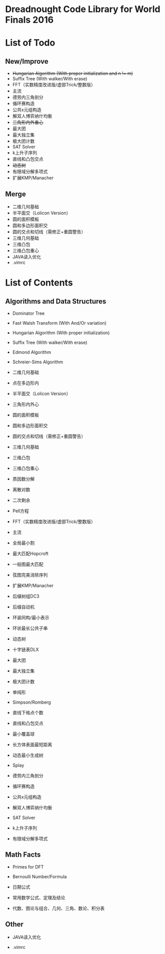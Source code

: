 # **Dreadnought Code Library for World Finals 2016**

# List of Todo

## New/Improve
- ~~Hungarian Algorithm (With proper initialization and n != m)~~
- Suffix Tree (With walker/With erase)
- FFT（实数精度改进版/虚部Trick/整数版）
- 主流
- 德劳内三角剖分
- 循环赛构造
- 公共x元组构造
- 解双人博弈纳什均衡
- ~~三角形内外垂心~~
- 最大团
- 最大独立集
- 极大团计数
- SAT Solver
- k上升子序列
- 直线和凸包交点
- ~~动态树~~
- 有限域分解多项式
- 扩展KMP/Manacher

## Merge
- 二维几何基础
- 半平面交（Lolicon Version）
- 圆的面积模板
- 圆和多边形面积交
- 圆的交点和切线（需修正+重圆警告）
- 三维几何基础
- 三维凸包
- 三维凸包重心
- JAVA读入优化
- .vimrc

# List of Contents

## Algorithms and Data Structures

- Dominator Tree
- Fast Walsh Transform (With And/Or variation)
- Hungarian Algorithm (With proper initialization)
- Suffix Tree (With walker/With erase)
- Edmond Algorithm
- Schreier-Sims Algorithm

- 二维几何基础
- 点在多边形内
- 半平面交（Lolicon Version）
- 三角形内外心
- 圆的面积模板
- 圆和多边形面积交
- 圆的交点和切线（需修正+重圆警告）
- 三维几何基础
- 三维凸包
- 三维凸包重心
- 质因数分解
- 离散对数
- 二次剩余
- Pell方程
- FFT（实数精度改进版/虚部Trick/整数版）
- 主流
- 全局最小割
- 最大匹配Hopcroft
- 一般图最大匹配
- 弦图完美消除序列
- 扩展KMP/Manacher
- 后缀树组DC3
- 后缀自动机
- 环装同构/最小表示
- 环状最长公共子串
- 动态树
- 十字链表DLX
- 最大团
- 最大独立集
- 极大团计数
- 单纯形
- Simpson/Romberg
- 直线下格点个数

- 直线和凸包交点
- 最小覆盖球
- 长方体表面最短距离
- 动态最小生成树
- Splay

- 德劳内三角剖分

- 循环赛构造
- 公共x元组构造
- 解双人博弈纳什均衡
- SAT Solver
- k上升子序列
- 有限域分解多项式

## Math Facts

- Primes for DFT
- Bernoulli Number/Formula

- 日期公式

- 常用数学公式、定理及结论
- 代数、图论与组合、几何、三角、数论、积分表

## Other

- JAVA读入优化

- .vimrc

